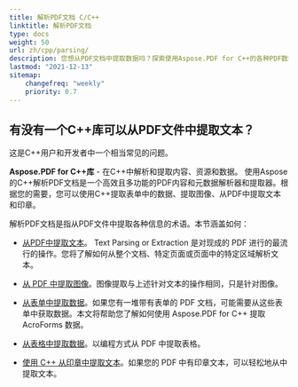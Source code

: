 ```yaml
---
title: 解析PDF文档 C/C++
linktitle: 解析PDF文档
type: docs
weight: 50
url: zh/cpp/parsing/
description: 您想从PDF文档中提取数据吗？探索使用Aspose.PDF for C++的各种PDF数据提取方法。
lastmod: "2021-12-13"
sitemap:
    changefreq: "weekly"
    priority: 0.7
---
```


## 有没有一个C++库可以从PDF文件中提取文本？

这是C++用户和开发者中一个相当常见的问题。

**Aspose.PDF for C++库** - 在C++中解析和提取内容、资源和数据。
使用Aspose的C++解析PDF文档是一个高效且多功能的PDF内容和元数据解析器和提取器。根据您的需要，您可以使用C++提取表单中的数据、提取图像、从PDF中提取文本和印章。

解析PDF文档是指从PDF文件中提取各种信息的术语。本节涵盖如何：

- [从PDF中提取文本](/pdf/cpp/extract-text-from-pdf/)。 Text Parsing or Extraction 是对现成的 PDF 进行的最流行的操作。您将了解如何从整个文档、特定页面或页面中的特定区域解析文本。

- [从 PDF 中提取图像](/pdf/cpp/extract-images-from-the-pdf-file/)。图像提取与上述针对文本的操作相同，只是针对图像。
- [从表单中提取数据](/pdf/cpp/extract-data-from-acroform/)。如果您有一堆带有表单的 PDF 文档，可能需要从这些表单中获取数据。本文将帮助您了解如何使用 Aspose.PDF for C++ 提取 AcroForms 数据。
- [从表格中提取数据](/pdf/cpp/extract-data-from-table-in-pdf/)。以编程方式从 PDF 中提取表格。
- [使用 C++ 从印章中提取文本](/pdf/cpp/extract-text-from-stamps/)。如果您的 PDF 中有印章文本，可以轻松地从中提取文本。